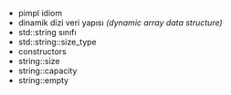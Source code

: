 - pimpl idiom
- dinamik dizi veri yapısı _(dynamic array data structure)_
- std::string sınıfı
- std::string::size_type
- constructors
- string::size
- string::capacity
- string::empty


  
